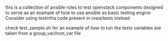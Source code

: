 this is a collection of ansible roles to test openstack components designed to serve as an example of how to use ansible as basic testing engine
Consider using testinfra code present in iowa/tests instead

check test_sample.sh for an example of how to run the tests
variables are taken from a group_var/host_var file
